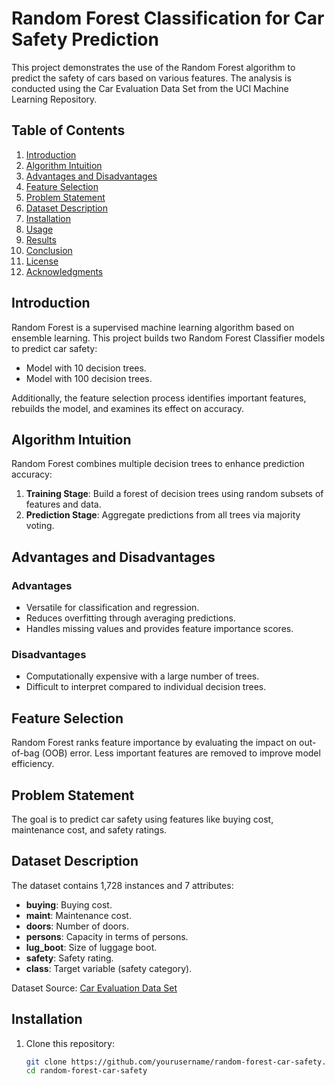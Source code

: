 # Random Forest Classification for Car Safety Prediction

This project demonstrates the use of the Random Forest algorithm to predict the safety of cars based on various features. The analysis is conducted using the Car Evaluation Data Set from the UCI Machine Learning Repository.

## Table of Contents
1. [Introduction](#introduction)
2. [Algorithm Intuition](#algorithm-intuition)
3. [Advantages and Disadvantages](#advantages-and-disadvantages)
4. [Feature Selection](#feature-selection)
5. [Problem Statement](#problem-statement)
6. [Dataset Description](#dataset-description)
7. [Installation](#installation)
8. [Usage](#usage)
9. [Results](#results)
10. [Conclusion](#conclusion)
11. [License](#license)
12. [Acknowledgments](#acknowledgments)

## Introduction
Random Forest is a supervised machine learning algorithm based on ensemble learning. This project builds two Random Forest Classifier models to predict car safety:
- Model with 10 decision trees.
- Model with 100 decision trees.

Additionally, the feature selection process identifies important features, rebuilds the model, and examines its effect on accuracy.

## Algorithm Intuition
Random Forest combines multiple decision trees to enhance prediction accuracy:
1. **Training Stage**: Build a forest of decision trees using random subsets of features and data.
2. **Prediction Stage**: Aggregate predictions from all trees via majority voting.

## Advantages and Disadvantages
### Advantages
- Versatile for classification and regression.
- Reduces overfitting through averaging predictions.
- Handles missing values and provides feature importance scores.

### Disadvantages
- Computationally expensive with a large number of trees.
- Difficult to interpret compared to individual decision trees.

## Feature Selection
Random Forest ranks feature importance by evaluating the impact on out-of-bag (OOB) error. Less important features are removed to improve model efficiency.

## Problem Statement
The goal is to predict car safety using features like buying cost, maintenance cost, and safety ratings.

## Dataset Description
The dataset contains 1,728 instances and 7 attributes:
- **buying**: Buying cost.
- **maint**: Maintenance cost.
- **doors**: Number of doors.
- **persons**: Capacity in terms of persons.
- **lug_boot**: Size of luggage boot.
- **safety**: Safety rating.
- **class**: Target variable (safety category).

Dataset Source: [Car Evaluation Data Set](http://archive.ics.uci.edu/ml/datasets/Car+Evaluation)

## Installation
1. Clone this repository:
   ```bash
   git clone https://github.com/yourusername/random-forest-car-safety.git
   cd random-forest-car-safety
